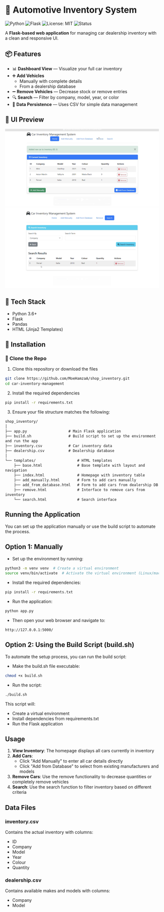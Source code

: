 # 🚗 Automotive Inventory System
![Python](https://img.shields.io/badge/Python-3.6%2B-blue)
![Flask](https://img.shields.io/badge/Flask-2.0+-green)
![License: MIT](https://img.shields.io/badge/License-MIT-yellow.svg)
![Status](https://img.shields.io/badge/status-active-brightgreen)


A **Flask-based web application** for managing car dealership inventory with a clean and responsive UI.

## 📦 Features

- 📊 **Dashboard View** — Visualize your full car inventory
- ➕ **Add Vehicles**
  - Manually with complete details
  - From a dealership database
- ➖ **Remove Vehicles** — Decrease stock or remove entries
- 🔍 **Search** — Filter by company, model, year, or color
- 💾 **Data Persistence** — Uses CSV for simple data management

## 📸 UI Preview

![Home](screenshots/home.png)
![Remove Menu](screenshots/removeMenu.png)

## 🧰 Tech Stack

- Python 3.6+
- Flask
- Pandas
- HTML (Jinja2 Templates)

## 🚀 Installation
### 🔁 Clone the Repo

1. Clone this repository or download the files
```bash
git clone https://github.com/MoeHamzaA/shop_inventory.git
cd car-inventory-management
```

2. Install the required dependencies
```bash
pip install -r requirements.txt

```

3. Ensure your file structure matches the following:
```
shop_inventory/
│
├── app.py                   # Main Flask application
├── build.sh                 # Build script to set up the environment and run the app
├── inventory.csv            # Car inventory data
├── dealership.csv           # Dealership database
│
└── templates/                   # HTML templates
    ├── base.html                # Base template with layout and navigation
    ├── index.html               # Homepage with inventory table
    ├── add_manually.html        # Form to add cars manually
    ├── add_from_database.html   # Form to add cars from dealership DB
    ├── remove.html              # Interface to remove cars from inventory
    └── search.html              # Search interface
```

## Running the Application
You can set up the application manually or use the build script to automate the process.
## Option 1: Manually
- Set up the environment by running:
```bash
python3 -m venv venv  # Create a virtual environment
source venv/bin/activate  # Activate the virtual environment (Linux/macOS)
```
- Install the required dependencies:
```bash
pip install -r requirements.txt
```
- Run the application:
```bash
python app.py
```
- Then open your web browser and navigate to:
```
http://127.0.0.1:5000/
```
## Option 2: Using the Build Script (build.sh)
To automate the setup process, you can run the build script:
- Make the build.sh file executable:
```bash
chmod +x build.sh
```
- Run the script:
```bash
./build.sh
``` 
This script will:
- Create a virtual environment
- Install dependencies from requirements.txt
- Run the Flask application

## Usage

1. **View Inventory**: The homepage displays all cars currently in inventory
2. **Add Cars**:
   - Click "Add Manually" to enter all car details directly
   - Click "Add from Database" to select from existing manufacturers and models
3. **Remove Cars**: Use the remove functionality to decrease quantities or completely remove vehicles
4. **Search**: Use the search function to filter inventory based on different criteria

## Data Files

### inventory.csv
Contains the actual inventory with columns:
- ID
- Company
- Model
- Year
- Colour
- Quantity

### dealership.csv
Contains available makes and models with columns:
- Company
- Model


